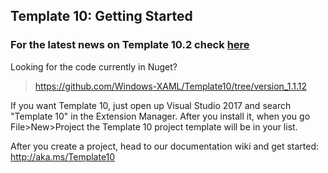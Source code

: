 ## Template 10: Getting Started

### For the latest news on Template 10.2 check [here](https://github.com/Windows-XAML/Template10/issues/1519)

Looking for the code currently in Nuget?

> https://github.com/Windows-XAML/Template10/tree/version_1.1.12

If you want Template 10, just open up Visual Studio 2017 and search "Template 10" in the Extension Manager. After you install it, when you go File>New>Project the Template 10 project template will be in your list.

After you create a project, head to our documentation wiki and get started: <http://aka.ms/Template10>
